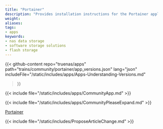 ```yaml
---
title: "Portainer"
description: "Provides installation instructions for the Portainer application in TrueNAS."
weight: 
aliases:
tags:
- apps
keywords:
- nas data storage
- software storage solutions
- flash storage
---
```


{{< github-content 
    repo="truenas/apps"
    path="trains/community/portainer/app_versions.json"
    lang="json"
	includeFile="/static/includes/apps/Apps-Understanding-Versions.md"
>}}

{{< include file="/static/includes/apps/CommunityApp.md" >}}

<!-- Comment out the following line if your suggested changes to this Community app documentation provide a complete installation tutorial. Leave exposed if you are proposing a partial expansion of the content, but further work is needed. -->
{{< include file="/static/includes/apps/CommunityPleaseExpand.md" >}}

<!-- Uncomment the following line if you suspect this Community app documentation is out of date, inaccurate, or needs further improvement -->
<!--{{< include file="/static/includes/apps/CommunityPleaseImprove.md" >}}-->

[Portainer](https://www.portainer.io) <!-- is a [description of the application] -->

{{< include file="/static/includes/ProposeArticleChange.md" >}}
